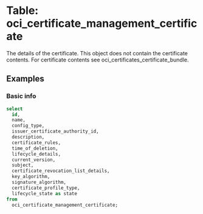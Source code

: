 # Table: oci_certificate_management_certificate

The details of the certificate. This object does not contain the certificate contents. For certificate contents see oci_certificates_certificate_bundle.

## Examples

### Basic info

```sql
select
  id,
  name,
  config_type,
  issuer_certificate_authority_id,
  description,
  certificate_rules,
  time_of_deletion,
  lifecycle_details,
  current_version,
  subject,
  certificate_revocation_list_details,
  key_algorithm,
  signature_algorithm,
  certificate_profile_type,
  lifecycle_state as state 
from
  oci_certificate_management_certificate;
```
